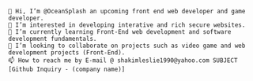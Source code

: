     👋 Hi, I’m @OceanSplash an upcoming front end web developer and game developer.
    👀 I’m interested in developing interative and rich secure websites.
    🌱 I’m currently learning Front-End web development and software development fundamentals.
    💞️ I’m looking to collaborate on projects such as video game and web development projects (Front-End).
    📫 How to reach me by E-mail @ shakimleslie1990@yahoo.com SUBJECT [Github Inquiry - (company name)]



<!---
shakimleslie1990/shakimleslie1990 is a ✨ special ✨ repository because its `README.md` (this file) appears on your GitHub profile.
You can click the Preview link to take a look at your changes.
--->
